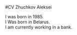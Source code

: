 #CV Zhuchkov Aleksei

I was born in 1985.  
I Was born in Belarus.  
I am currently working in a bank.  
